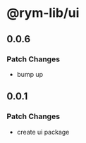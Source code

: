 # @rym-lib/ui

## 0.0.6

### Patch Changes

- bump up

## 0.0.1

### Patch Changes

- create ui package
